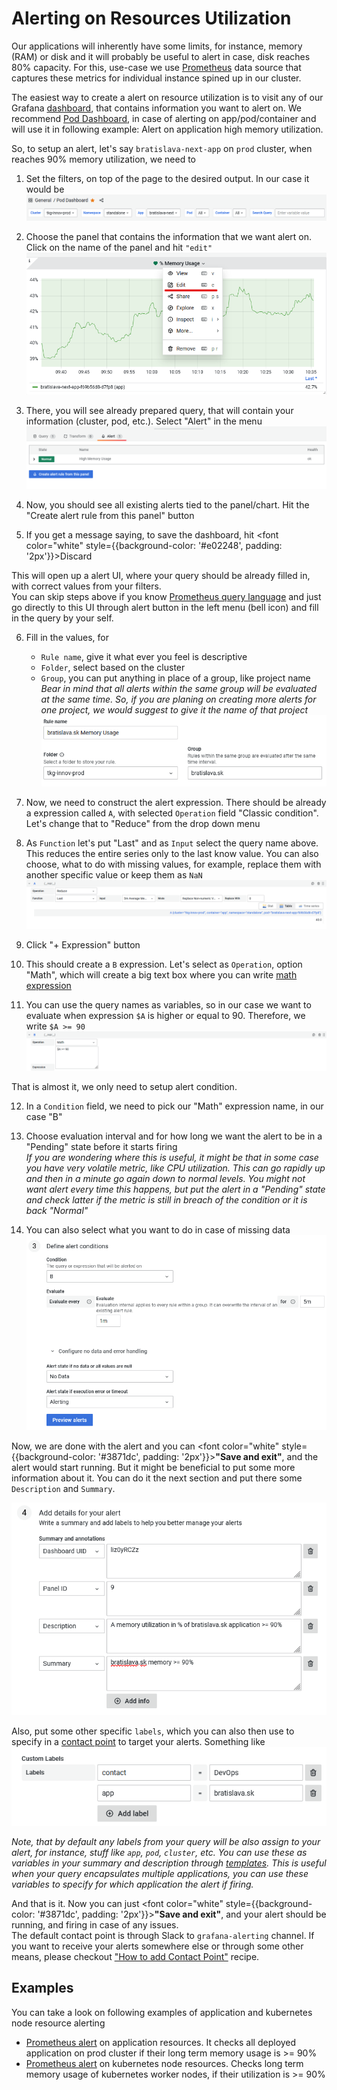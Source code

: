 # Alerting on Resources Utilization

Our applications will inherently have some limits, for instance, memory (RAM) or disk and it will probably be useful to alert in case, disk reaches 80% capacity. For this, use-case we use [Prometheus](https://prometheus.io/) data source that captures these metrics for individual instance spined up in our cluster.

The easiest way to create a alert on resource utilization is to visit any of our Grafana [dashboard](../../deployment-and-infrastructure/grafana.md), that contains information you want to alert on. We recommend [Pod Dashboard](https://grafana.bratislava.sk/d/liz0yRCZz/pod-dashboard?orgId=1), in case of alerting on app/pod/container and will use it in following example: Alert on application high memory utilization.

So, to setup an alert, let's say `bratislava-next-app` on `prod` cluster, when reaches 90% memory utilization, we need to

  1. Set the filters, on top of the page to the desired output. In our case it would be 
  ![application filters](./.attachments/application_filters.png "Filter for our application")

  2. Choose the panel that contains the information that we want alert on. Click on the name of the panel and hit `"edit"`
  ![edit dashboard panel](./.attachments/edit_panel_button.png "How to edit dashboard panel")

  3. There, you will see already prepared query, that will contain your information (cluster, pod, etc.). Select "Alert" in the menu 
  ![alert in a panel menu](./.attachments/alert_panel_menu.png "Where is alert menu in a panel UI")

  4. Now, you should see all existing alerts tied to the panel/chart. Hit the "Create alert rule from this panel" button
  5. If you get a message saying, to save the dashboard, hit <font color="white" style={{background-color: '#e02248', padding: '2px'}}>Discard</font>

This will open up a alert UI, where your query should be already filled in, with correct values from your filters.  
You can skip steps above if you know [Prometheus query language](https://prometheus.io/docs/prometheus/latest/querying/basics/) and just go directly to this UI through alert button in the left menu (bell icon) and fill in the query by your self.

  6. Fill in the values, for
      - `Rule name`, give it what ever you feel is descriptive
      - `Folder`, select based on the cluster
      - `Group`, you can put anything in place of a group, like project name  
      _Bear in mind that all alerts within the same group will be evaluated at the same time. So, if you are planing on creating more alerts for one project, we would suggest to give it the name of that project_
    ![alert's metadata](./.attachments/name_folder_alert_info.png "Alert's name and group")

  7. Now, we need to construct the alert expression. There should be already a expression called `A`, with selected `Operation` field "Classic condition". Let's change that to "Reduce" from the drop down menu
  8. As `Function` let's put "Last" and as `Input` select the query name above. This reduces the entire series only to the last know value. You can also choose, what to do with missing values, for example, replace them with another specific value or keep them as `NaN`
  ![reduce expression](./.attachments/reduce_expresion.png "Reduce Expression")

  9. Click "+ Expression" button
  10. This should create a `B` expression. Let's select as `Operation`, option "Math", which will create a big text box where you can write [math expression](https://grafana.com/docs/grafana/latest/panels/query-a-data-source/use-expressions-to-manipulate-data/about-expressions/#math)

  11. You can use the query names as variables, so in our case we want to evaluate when expression `$A` is higher or equal to 90. Therefore, we write `$A >= 90`
  ![math expression](./.attachments/math_expresion.png "Math Expression")

That is almost it, we only need to setup alert condition.

  12. In a `Condition` field, we need to pick our "Math" expression name, in our case "B"
  13. Choose evaluation interval and for how long we want the alert to be in a "Pending" state before it starts firing  
    _If you are wondering where this is useful, it might be that in some case you have very volatile metric, like CPU utilization. This can go rapidly up and then in a minute go again down to normal levels. You might not want alert every time this happens, but put the alert in a "Pending" state and check latter if the metric is still in breach of the condition or it is back "Normal"_

  14. You can also select what you want to do in case of missing data
  ![alert conditions](./.attachments/alert_condition_info.png "Alert Conditions Info")

Now, we are done with the alert and you can <font color="white" style={{background-color: '#3871dc', padding: '2px'}}>**"Save and exit"**</font>, and the alert would start running. But it might be beneficial to put some more information about it. You can do it the next section and put there some `Description` and `Summary`. 

![summary and description of alerts](./.attachments/summary_description_alert_info.png "Summary and Description for the alert")

Also, put some other specific `labels`, which you can also then use to specify in a [contact point](./contact-point.md) to target your alerts. Something like  
![labels of a alert](./.attachments/labels_alert_info.png "Custom alert labels")

_Note, that by default any labels from your query will be also assign to your alert, for instance, stuff like `app`, `pod`, `cluster`, etc. You can use these as variables in your summary and description through [templates](https://grafana.com/docs/grafana/latest/alerting/fundamentals/annotation-label/variables-label-annotation/). This is useful when your query encapsulates multiple applications, you can use these variables to specify for which application the alert if firing._

And that is it. Now you can just <font color="white" style={{background-color: '#3871dc', padding: '2px'}}>**"Save and exit"**</font>, and your alert should be running, and firing in case of any issues.  
The default contact point is through Slack to `grafana-alerting` channel. If you want to receive your alerts somewhere else or through some other means, please checkout ["How to add Contact Point"](./contact-point.md) recipe.

## Examples

You can take a look on following examples of application and kubernetes node resource alerting
  - [Prometheus alert](https://grafana.bratislava.sk/alerting/grafana/EUbLIt74z/view?returnTo=%2Falerting%2Flist%3Fview%3Dgrouped) on application resources. It checks all deployed application on prod cluster if their long term memory usage is >= 90%
  - [Prometheus alert](https://grafana.bratislava.sk/alerting/grafana/Ka5g2074k/view?returnTo=%2Falerting%2Flist) on kubernetes node resources. Checks long term memory usage of kubernetes worker nodes, if their utilization is >= 90%
